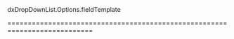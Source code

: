 <!--id-->dxDropDownList.Options.fieldTemplate<!--/id-->
<!--merge--><!--/merge-->
<!--hidden--><!--/hidden-->
===========================================================================
